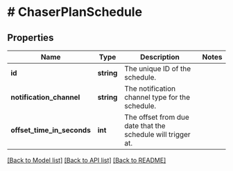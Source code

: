 # # ChaserPlanSchedule

## Properties

Name | Type | Description | Notes
------------ | ------------- | ------------- | -------------
**id** | **string** | The unique ID of the schedule. |
**notification_channel** | **string** | The notification channel type for the schedule. |
**offset_time_in_seconds** | **int** | The offset from due date that the schedule will trigger at. |

[[Back to Model list]](../../README.md#models) [[Back to API list]](../../README.md#endpoints) [[Back to README]](../../README.md)
